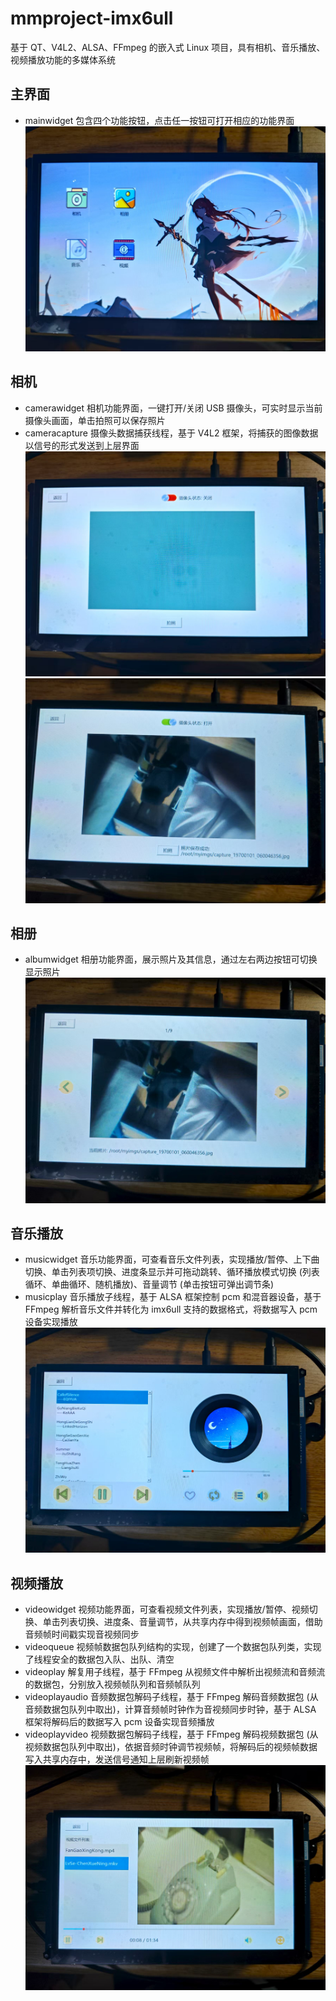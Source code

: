 # mmproject-imx6ull
基于 QT、V4L2、ALSA、FFmpeg 的嵌入式 Linux 项目，具有相机、音乐播放、视频播放功能的多媒体系统

## 主界面
- mainwidget 包含四个功能按钮，点击任一按钮可打开相应的功能界面
![mainwidget](/result/mainwidget.jpg)

## 相机
- camerawidget 相机功能界面，一键打开/关闭 USB 摄像头，可实时显示当前摄像头画面，单击拍照可以保存照片
- cameracapture 摄像头数据捕获线程，基于 V4L2 框架，将捕获的图像数据以信号的形式发送到上层界面
![camerawidget_off](/result/camerawidget_off.jpg)
![camerawidget_on](/result/camerawidget_on.jpg)

## 相册
- albumwidget 相册功能界面，展示照片及其信息，通过左右两边按钮可切换显示照片
![albumwidget](/result/albumwidget.jpg)

## 音乐播放
- musicwidget 音乐功能界面，可查看音乐文件列表，实现播放/暂停、上下曲切换、单击列表项切换、进度条显示并可拖动跳转、循环播放模式切换 (列表循环、单曲循环、随机播放)、音量调节 (单击按钮可弹出调节条)
- musicplay 音乐播放子线程，基于 ALSA 框架控制 pcm 和混音器设备，基于 FFmpeg 解析音乐文件并转化为 imx6ull 支持的数据格式，将数据写入 pcm 设备实现播放
![musicwidget](/result/musicwidget.jpg)

## 视频播放
- videowidget 视频功能界面，可查看视频文件列表，实现播放/暂停、视频切换、单击列表切换、进度条、音量调节，从共享内存中得到视频帧画面，借助音频帧时间戳实现音视频同步
- videoqueue 视频帧数据包队列结构的实现，创建了一个数据包队列类，实现了线程安全的数据包入队、出队、清空
- videoplay 解复用子线程，基于 FFmpeg 从视频文件中解析出视频流和音频流的数据包，分别放入视频帧队列和音频帧队列
- videoplayaudio 音频数据包解码子线程，基于 FFmpeg 解码音频数据包 (从音频数据包队列中取出)，计算音频帧时钟作为音视频同步时钟，基于 ALSA 框架将解码后的数据写入 pcm 设备实现音频播放
- videoplayvideo 视频数据包解码子线程，基于 FFmpeg 解码视频数据包 (从视频数据包队列中取出)，依据音频时钟调节视频帧，将解码后的视频帧数据写入共享内存中，发送信号通知上层刷新视频帧
![videowidget](/result/videowidget.jpg)
